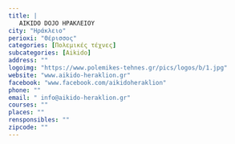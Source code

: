```yaml
---
title: |
   AIKIDO DOJO ΗΡΑΚΛΕΙΟΥ
city: "Ηράκλειο"
perioxi: "Θέρισσος"
categories: [Πολεμικές τέχνες]
subcategories: [Aikido]
address: ""
logoimg: "https://www.polemikes-tehnes.gr/pics/logos/b/1.jpg"
website: "www.aikido-heraklion.gr"
facebook: "www.facebook.com/aikidoheraklion"
phone: ""
email: " info@aikido-heraklion.gr"
courses: ""
places: ""
rensponsibles: ""
zipcode: ""
---
```




